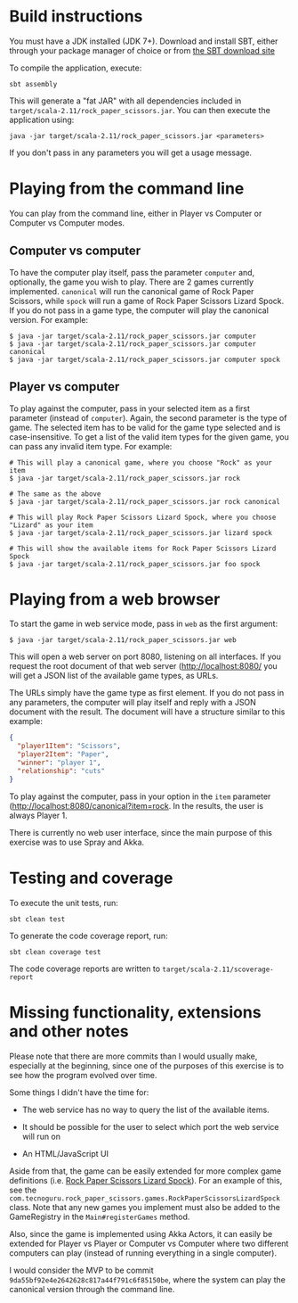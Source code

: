 # Build instructions

You must have a JDK installed (JDK 7+). Download and install SBT, either through your package manager of choice or from [the SBT download site](http://www.scala-sbt.org/download.html)

To compile the application, execute:

```
sbt assembly
```

This will generate a "fat JAR" with all dependencies included in `target/scala-2.11/rock_paper_scissors.jar`. You can then execute the application using:

```
java -jar target/scala-2.11/rock_paper_scissors.jar <parameters>
```

If you don't pass in any parameters you will get a usage message.

# Playing from the command line

You can play from the command line, either in Player vs Computer or Computer vs Computer modes.

## Computer vs computer

To have the computer play itself, pass the parameter `computer` and, optionally, the game you wish to play. There are 2 games currently implemented. `canonical` will run the canonical game of Rock Paper Scissors, while `spock` will run a game of Rock Paper Scissors Lizard Spock. If you do not pass in a game type, the computer will play the canonical version. For example:

```
$ java -jar target/scala-2.11/rock_paper_scissors.jar computer
$ java -jar target/scala-2.11/rock_paper_scissors.jar computer canonical
$ java -jar target/scala-2.11/rock_paper_scissors.jar computer spock
```

## Player vs computer

To play against the computer, pass in your selected item as a first parameter (instead of `computer`). Again, the second parameter is the type of game. The selected item has to be valid for the game type selected and is case-insensitive. To get a list of the valid item types for the given game, you can pass any invalid item type. For example:

```
# This will play a canonical game, where you choose "Rock" as your item
$ java -jar target/scala-2.11/rock_paper_scissors.jar rock

# The same as the above
$ java -jar target/scala-2.11/rock_paper_scissors.jar rock canonical

# This will play Rock Paper Scissors Lizard Spock, where you choose "Lizard" as your item
$ java -jar target/scala-2.11/rock_paper_scissors.jar lizard spock 

# This will show the available items for Rock Paper Scissors Lizard Spock
$ java -jar target/scala-2.11/rock_paper_scissors.jar foo spock 
```

# Playing from a web browser

To start the game in web service mode, pass in `web` as the first argument:

```
$ java -jar target/scala-2.11/rock_paper_scissors.jar web 
```

This will open a web server on port 8080, listening on all interfaces. If you request the root document of that web server ([http://localhost:8080/](http://localhost:8080/) you will get a JSON list of the available game types, as URLs.

The URLs simply have the game type as first element. If you do not pass in any parameters, the computer will play itself and reply with a JSON document with the result. The document will have a structure similar to this example:

```json
{
  "player1Item": "Scissors",
  "player2Item": "Paper",
  "winner": "player 1",
  "relationship": "cuts"
}
```

To play against the computer, pass in your option in the `item` parameter ([http://localhost:8080/canonical?item=rock](http://localhost:8080/canonical?item=rock). In the results, the user is always Player 1.

There is currently no web user interface, since the main purpose of this exercise was to use Spray and Akka.

# Testing and coverage

To execute the unit tests, run:

```
sbt clean test
```

To generate the code coverage report, run:

```
sbt clean coverage test
```

The code coverage reports are written to `target/scala-2.11/scoverage-report`

# Missing functionality, extensions and other notes

Please note that there are more commits than I would usually make, especially at the beginning, since one of the purposes of this exercise is to see how the program evolved over time.

Some things I didn't have the time for:

* The web service has no way to query the list of the available items.
 
* It should be possible for the user to select which port the web service will run on

* An HTML/JavaScript UI

Aside from that, the game can be easily extended for more complex game definitions (i.e. [Rock Paper Scissors Lizard Spock](http://www.samkass.com/theories/RPSSL.html)). For an example of this, see the `com.tecnoguru.rock_paper_scissors.games.RockPaperScissorsLizardSpock` class. Note that any new games you implement must also be added to the GameRegistry in the `Main#registerGames` method.

Also, since the game is implemented using Akka Actors, it can easily be extended for Player vs Player or Computer vs Computer where two different computers can play (instead of running everything in a single computer).

I would consider the MVP to be commit `9da55bf92e4e2642628c817a44f791c6f85150be`, where the system can play the canonical version through the command line.
